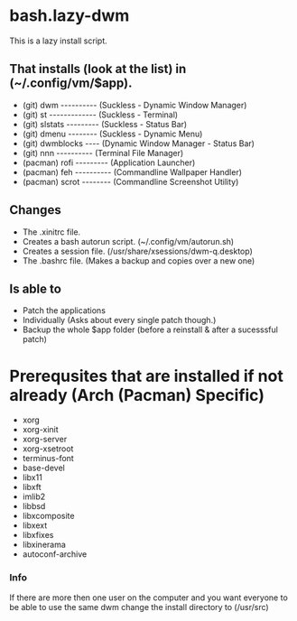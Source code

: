 # bash.lazy-dwm
This is a lazy install script. 

## That installs (look at the list) in (~/.config/vm/$app).
  - (git) dwm ---------- (Suckless - Dynamic Window Manager)
  - (git) st ------------- (Suckless - Terminal)
  - (git) slstats --------- (Suckless - Status Bar)
  - (git) dmenu -------- (Suckless - Dynamic Menu)
  - (git) dwmblocks ---- (Dynamic Window Manager - Status Bar)
  - (git) nnn ---------- (Terminal File Manager)
  - (pacman) rofi --------- (Application Launcher)
  - (pacman) feh ---------- (Commandline Wallpaper Handler)
  - (pacman) scrot -------- (Commandline Screenshot Utility)
    
## Changes 
  - The .xinitrc file.
  - Creates a bash autorun script. (~/.config/vm/autorun.sh)
  - Creates a session file. (/usr/share/xsessions/dwm-q.desktop)
  - The .bashrc file. (Makes a backup and copies over a new one)

## Is able to 
  - Patch the applications
  - Individually (Asks about every single patch though.)
  - Backup the whole $app folder (before a reinstall & after a sucesssful patch)

# Prerequsites that are installed if not already (Arch (Pacman) Specific) 
  - xorg
  - xorg-xinit
  - xorg-server
  - xorg-xsetroot
  - terminus-font
  - base-devel
  - libx11
  - libxft
  - imlib2
  - libbsd
  - libxcomposite
  - libxext
  - libxfixes
  - libxinerama
  - autoconf-archive

### Info
If there are more then one user on the computer and you want everyone to be able to use the same dwm change the install directory to (/usr/src)
